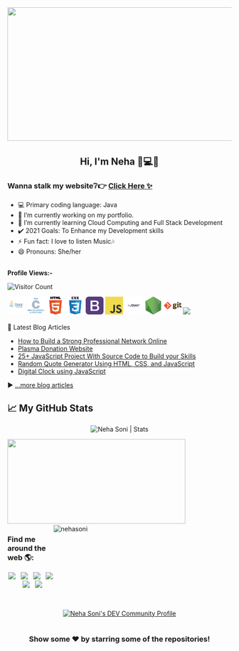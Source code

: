 <center><img src="https://user-images.githubusercontent.com/67725607/113097775-2523be00-9215-11eb-9795-e65fd78fa114.gif" width="800" height="300"/></center>

<center> <h2> Hi, I'm Neha 👩💻👋 </h2></center>

<h3>Wanna stalk my website❔👉 <a href="https://nehasoni05.github.io/Neha-Portfolio/index.html">Click Here ✨ </a></h3>
<ul list-style-type="none">
  <li>💻 Primary coding language: Java </li>
  <li>🔭 I’m currently working on my portfolio.</li>
  <li>🌱 I’m currently learning Cloud Computing and Full Stack Development</li>
  <li>✔️ 2021 Goals: To Enhance my Development skills
  <li>⚡ Fun fact: I love to listen Music🎶
  <li>😄 Pronouns: She/her</li>
  </ul>
  <br>
<b>Profile Views:-</b>
<br>

 ![Visitor Count](https://profile-counter.glitch.me/{nehasoni05}/count.svg)
  <br>
 
 <code><img height="40" src="https://raw.githubusercontent.com/github/explore/80688e429a7d4ef2fca1e82350fe8e3517d3494d/topics/java/java.png"></code>
  <code><img height="40" src="https://raw.githubusercontent.com/github/explore/80688e429a7d4ef2fca1e82350fe8e3517d3494d/topics/c/c.png"></code>
    <code><img height="40" src="https://raw.githubusercontent.com/github/explore/80688e429a7d4ef2fca1e82350fe8e3517d3494d/topics/html/html.png"></code>
    <code><img height="40" src="https://raw.githubusercontent.com/github/explore/80688e429a7d4ef2fca1e82350fe8e3517d3494d/topics/css/css.png"></code>
    <code><img height="40" src="https://raw.githubusercontent.com/github/explore/80688e429a7d4ef2fca1e82350fe8e3517d3494d/topics/bootstrap/bootstrap.png"></code>
    <code><img height="40" src="https://raw.githubusercontent.com/github/explore/80688e429a7d4ef2fca1e82350fe8e3517d3494d/topics/javascript/javascript.png"></code>
    <code><img height="40" src="https://raw.githubusercontent.com/github/explore/80688e429a7d4ef2fca1e82350fe8e3517d3494d/topics/jquery/jquery.png"></code>
    <code><img height="40" src="https://raw.githubusercontent.com/github/explore/80688e429a7d4ef2fca1e82350fe8e3517d3494d/topics/nodejs/nodejs.png"></code>
    <code><img height="40" src="https://raw.githubusercontent.com/github/explore/80688e429a7d4ef2fca1e82350fe8e3517d3494d/topics/git/git.png"></code>
    <code><img height="40" src="https://cdn.worldvectorlogo.com/logos/oracle-2.svg"></code>
    <br><br>
📘 Latest Blog Articles

<!-- BLOG-POST-LIST:START -->
- [How to Build a Strong Professional Network Online](https://nehasoni.hashnode.dev/how-to-build-a-strong-professional-network-online)
- [Plasma Donation Website](https://nehasoni.hashnode.dev/plasma-donation-website)
- [25+  JavaScript Project With Source Code to Build your Skills](https://nehasoni.hashnode.dev/25-javascript-project-with-source-code-to-build-your-skills)
- [Random Quote Generator Using HTML, CSS, and JavaScript](https://nehasoni.hashnode.dev/random-quote-generator-using-html-css-and-javascript)
- [Digital Clock using JavaScript](https://nehasoni.hashnode.dev/digital-clock-using-javascript)
<!-- BLOG-POST-LIST:END -->
▶ [...more blog articles](https://nehasoni.hashnode.dev/)    

## 📈 My GitHub Stats
<p align="center"> <img src="https://github-readme-stats.vercel.app/api?username=nehasoni05&show_icons=true&theme=gotham" alt="Neha Soni | Stats" />

 
 <div><img src = "https://github-readme-stats.vercel.app/api/top-langs/?username=nehasoni05&langs_count=10&layout=compact&title_color=63cda9" width="400px" height="190px" />
   <img align="right" src="https://github-readme-streak-stats.herokuapp.com/?user=nehasoni05&" alt="nehasoni"  width="400px" height="190px" />
  </div>
  
<h3> Find me around the web 🌎:</h3>
<center>
<a href="https://www.linkedin.com/in/neha-soni-70a6231b1/" target="_blank"><img height="30" src="https://img.shields.io/badge/linkedin-blue.svg?&style=for-the-badge&logo=linkedin&logoColor=white" /></a> &nbsp;
<a href="mailto:nehasoni0523@gmail.com" style="text-decoration:none"><img height="30" src = "https://img.shields.io/badge/gmail-c14438?&style=for-the-badge&logo=gmail&logoColor=white"></a> &nbsp;
<a href="https://www.facebook.com/profile.php?id=100027831901701" target="_blank"><img height="30" src = "https://img.shields.io/badge/Facebook-036be4.svg?&style=for-the-badge&logo=facebook&logoColor=white"></a> &nbsp;
<a href="https://www.instagram.com/nehasoni_._/" target="_blank"><img height="30" src = "https://img.shields.io/badge/Instagram-pink.svg?&style=for-the-badge&logo=instagram&logoColor=red"></a> &nbsp;  
<a href="https://twitter.com/nehasoni__" target="_blank"><img height="30" src = "https://img.shields.io/badge/twitter-%231DA1F2.svg?&style=for-the-badge&logo=twitter&logoColor=white"></a> &nbsp;
<a href="https://nehasoni.hashnode.dev/" target="_blank"> <img height="30" src="https://img.shields.io/badge/Hashnode-%230077B5.svg?&style=for-the-badge&logo=Hashnode&logoColor=white"></a>
<a href="https://dev.to/nehasoni__">
  <img src="https://d2fltix0v2e0sb.cloudfront.net/dev-badge.svg" alt="Neha Soni's DEV Community Profile" height="30" width="30">
</a>
  </center>

<br>
<h3 align="center">Show some ❤️ by starring some of the repositories!</h3>

